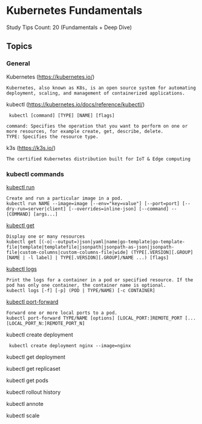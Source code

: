 # Kubernetes Fundamentals

Study Tips Count: 20 (Fundamentals + Deep Dive)

## Topics

### General

Kubernetes (https://kubernetes.io/)

```
Kubernetes, also known as K8s, is an open source system for automating deployment, scaling, and management of containerized applications.
```

kubectl (https://kubernetes.io/docs/reference/kubectl/)

```
 kubectl [command] [TYPE] [NAME] [flags]

command: Specifies the operation that you want to perform on one or more resources, for example create, get, describe, delete.
TYPE: Specifies the resource type. 
```

k3s (https://k3s.io/)

```
The certified Kubernetes distribution built for IoT & Edge computing
```

### kubectl commands

[kubectl run](https://kubernetes.io/docs/reference/kubectl/generated/kubectl_run/)

```
Create and run a particular image in a pod.
kubectl run NAME --image=image [--env="key=value"] [--port=port] [--dry-run=server|client] [--overrides=inline-json] [--command] -- [COMMAND] [args...]
```

[kubectl get](https://kubernetes.io/docs/reference/kubectl/generated/kubectl_get/)

```
Display one or many resources
kubectl get [(-o|--output=)json|yaml|name|go-template|go-template-file|template|templatefile|jsonpath|jsonpath-as-json|jsonpath-file|custom-columns|custom-columns-file|wide] (TYPE[.VERSION][.GROUP] [NAME | -l label] | TYPE[.VERSION][.GROUP]/NAME ...) [flags]
```

[kubectl logs](https://kubernetes.io/docs/reference/kubectl/generated/kubectl_logs/)

```
Print the logs for a container in a pod or specified resource. If the pod has only one container, the container name is optional.
kubectl logs [-f] [-p] (POD | TYPE/NAME) [-c CONTAINER]
```

[kubectl port-forward](https://kubernetes.io/docs/reference/kubectl/generated/kubectl_port-forward/)

```
Forward one or more local ports to a pod.
kubectl port-forward TYPE/NAME [options] [LOCAL_PORT:]REMOTE_PORT [...[LOCAL_PORT_N:]REMOTE_PORT_N]
```

kubectl create deployment

```
 kubectl create deployment nginx --image=nginx
```

kubectl get deployment

kubectl get replicaset

kubectl get pods

kubectl rollout history

kubectl annote

kubectl scale
